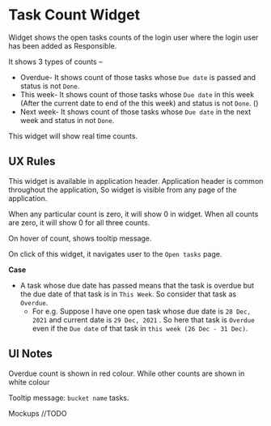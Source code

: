 # Task Count Widget

Widget shows the open tasks counts of the login user where the login user has been added as Responsible.

It shows 3 types of counts – 

- Overdue- It shows count of those tasks whose `Due date` is passed and status is not `Done`.
- This week- It shows count of those tasks whose `Due date` in this week (After the current date to end of the this week) and status is not `Done`. ()
- Next week- It shows count of those tasks whose `Due date` in the next week and status in not `Done`.

This widget will show real time counts.

## UX Rules

This widget is available in application header. Application header is common throughout the application, So widget is visible from any page of the application. 

When any particular count is zero, it will show 0 in widget. When all counts are zero, it will show 0 for all three counts. 

On hover of count, shows tooltip message.

On click of this widget, it navigates user to the  `Open tasks` page.

**Case**

- A task whose due date has passed means that the task is overdue but the due date of that task is in `This Week`. So consider that task as `Overdue`.
  - For e.g. Suppose I have one open task whose due date is `28 Dec, 2021` and current date is `29 Dec, 2021` . So here that task is `Overdue` even if the `Due date` of that task in `this week (26 Dec - 31 Dec)`. 

## UI Notes

Overdue count is shown in red colour. While other counts are shown in white colour

Tooltip message: `bucket name` tasks.

Mockups //TODO



